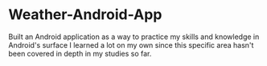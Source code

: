 # Weather-Android-App
Built an Android application as a way to practice my skills and knowledge in Android's surface
I learned a lot on my own since this specific area hasn't been covered in depth in my studies so far.
